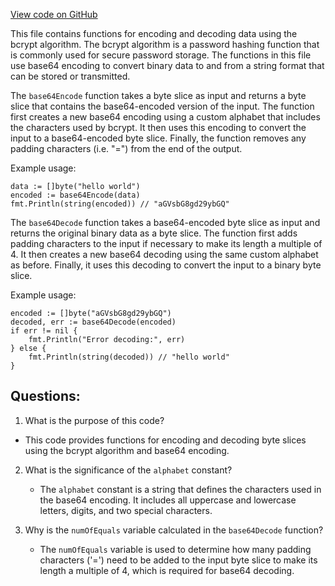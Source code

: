 [View code on GitHub](https://github.com/cosmos/cosmos-sdk/blob/main/crypto/keys/bcrypt/base64.go)

This file contains functions for encoding and decoding data using the bcrypt algorithm. The bcrypt algorithm is a password hashing function that is commonly used for secure password storage. The functions in this file use base64 encoding to convert binary data to and from a string format that can be stored or transmitted.

The `base64Encode` function takes a byte slice as input and returns a byte slice that contains the base64-encoded version of the input. The function first creates a new base64 encoding using a custom alphabet that includes the characters used by bcrypt. It then uses this encoding to convert the input to a base64-encoded byte slice. Finally, the function removes any padding characters (i.e. "=") from the end of the output.

Example usage:
```
data := []byte("hello world")
encoded := base64Encode(data)
fmt.Println(string(encoded)) // "aGVsbG8gd29ybGQ"
```

The `base64Decode` function takes a base64-encoded byte slice as input and returns the original binary data as a byte slice. The function first adds padding characters to the input if necessary to make its length a multiple of 4. It then creates a new base64 decoding using the same custom alphabet as before. Finally, it uses this decoding to convert the input to a binary byte slice.

Example usage:
```
encoded := []byte("aGVsbG8gd29ybGQ")
decoded, err := base64Decode(encoded)
if err != nil {
    fmt.Println("Error decoding:", err)
} else {
    fmt.Println(string(decoded)) // "hello world"
}
```
## Questions: 
 1. What is the purpose of this code?
   - This code provides functions for encoding and decoding byte slices using the bcrypt algorithm and base64 encoding.

2. What is the significance of the `alphabet` constant?
   - The `alphabet` constant is a string that defines the characters used in the base64 encoding. It includes all uppercase and lowercase letters, digits, and two special characters.

3. Why is the `numOfEquals` variable calculated in the `base64Decode` function?
   - The `numOfEquals` variable is used to determine how many padding characters ('=') need to be added to the input byte slice to make its length a multiple of 4, which is required for base64 decoding.